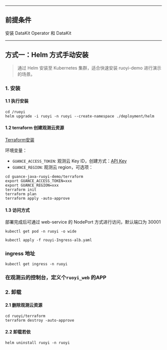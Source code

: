 
***

## 前提条件
安装 DataKit Operator 和 DataKit

***

## 方式一：Helm 方式手动安装
> 通过 Helm 安装至 Kubernetes 集群，适合快速安装 ruoyi-demo 进行演示的场景。

### 1. 安装
#### 1.1 执行安装
```shell
cd /ruoyi
helm upgrade -i ruoyi -n ruoyi --create-namespace ./deployment/helm
```
#### 1.2 terraform 创建观测云资源
[Terraform安装](https://www.terraform.io/downloads.html)

环境变量：
- `GUANCE_ACCESS_TOKEN`: 观测云 Key ID，创建方式：[API Key](https://docs.guance.com/management/api-key/)
- `GUANCE_REGION`: 观测云 region，可选项：

```shell
cd guance-java-ruoyi-demo/terraform
export GUANCE_ACCESS_TOKEN=xxx
export GUANCE_REGION=xxx
terraform init
terraform plan
terraform apply -auto-approve 
```

#### 1.3 访问方式
部署完成后可通过 web-service 的 NodePort 方式进行访问，默认端口为 30001
```shell
kubectl get pod -n ruoyi -o wide
```
```shell
kubectl apply -f rouyi-Ingress-alb.yaml
```

### ingress 地址
```shell
kubectl get ingress -n ruoyi
```

### 在观测云的控制台，定义个`ruoyi_web` 的APP


### 2. 卸载
#### 2.1 删除观测云资源
```shell
cd ruoyi/terraform
terraform destroy -auto-approve 
```
#### 2.2 卸载若依
```
helm uninstall ruoyi -n ruoyi
```



